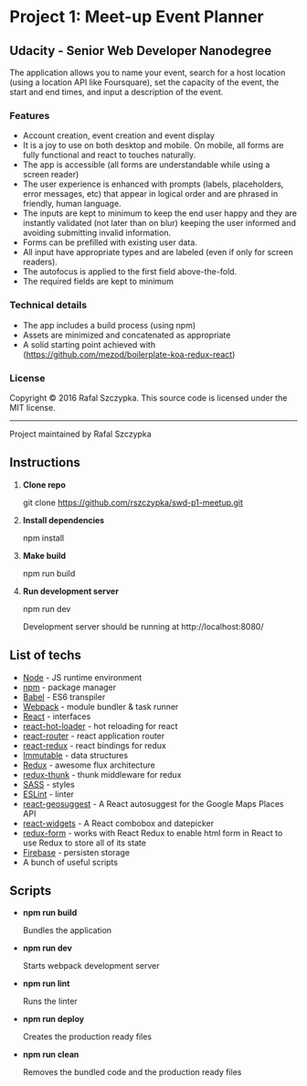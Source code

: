 # Project 1: Meet-up Event Planner
## Udacity - Senior Web Developer Nanodegree

The application allows you to name your event, search for a host location (using a location API like Foursquare), 
set the capacity of the event, the start and end times, and input a description of the event.

### Features
* Account creation, event creation and event display
* It is a joy to use on both desktop and mobile. On mobile, all forms are fully functional and react to touches 
naturally.
* The app is accessible (all forms are understandable while using a screen reader)
* The user experience is enhanced with prompts (labels, placeholders, error messages, etc) that appear in logical order 
and are phrased in friendly, human language.
* The inputs are kept to minimum to keep the end user happy and they are instantly validated (not later than on blur) 
keeping the user informed 
and avoiding submitting invalid information.
* Forms can be prefilled with existing user data.
* All input have appropriate types and are labeled (even if only for screen readers).
* The autofocus is applied to the first field above-the-fold.
* The required fields are kept to minimum

### Technical details
* The app includes a build process (using npm)
* Assets are minimized and concatenated as appropriate
* A solid starting point achieved with (https://github.com/mezod/boilerplate-koa-redux-react)

### License

Copyright © 2016 Rafal Szczypka. This source code is licensed under the MIT license.

---
Project maintained by Rafal Szczypka

## Instructions

1. **Clone repo**

    git clone https://github.com/rszczypka/swd-p1-meetup.git

2. **Install dependencies**

    npm install

4. **Make build**

   npm run build

5. **Run development server**

   npm run dev

   Development server should be running at http://localhost:8080/

## List of techs

- [Node](https://nodejs.org/en/) - JS runtime environment
- [npm](https://www.npmjs.com/) - package manager
- [Babel](https://babeljs.io/) - ES6 transpiler
- [Webpack](https://webpack.github.io/) - module bundler & task runner
- [React](https://facebook.github.io/react/) - interfaces
- [react-hot-loader](https://github.com/gaearon/react-hot-loader) - hot reloading for react
- [react-router](https://github.com/rackt/react-router) - react application router
- [react-redux](https://github.com/rackt/react-redux) - react bindings for redux
- [Immutable](https://github.com/facebook/immutable-js) - data structures
- [Redux](https://github.com/rackt/redux) - awesome flux architecture
- [redux-thunk](https://github.com/gaearon/redux-thunk) - thunk middleware for redux
- [SASS](http://sass-lang.com/) - styles
- [ESLint](http://eslint.org/) - linter
- [react-geosuggest](https://github.com/ubilabs/react-geosuggest) - A React autosuggest for the Google Maps Places API
- [react-widgets](https://github.com/jquense/react-widgets) - A React combobox and datepicker
- [redux-form](https://github.com/erikras/redux-form) - works with React Redux to enable html form in React to use 
Redux to store all of its state
- [Firebase](https://www.firebase.com/) - persisten storage
- A bunch of useful scripts

## Scripts

- **npm run build**

     Bundles the application

- **npm run dev**

     Starts webpack development server

- **npm run lint**

     Runs the linter

- **npm run deploy**

     Creates the production ready files

- **npm run clean**

    Removes the bundled code and the production ready files